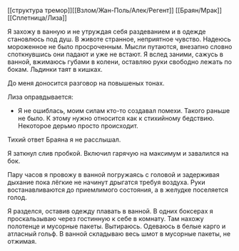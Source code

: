 [[структура тремор]][[Взлом/Жан-Поль/Алек/Регент]]  [[Браян/Мрак]]  [[Сплетница/Лиза]] 

Я захожу в ванную и не утруждая себя раздеванием и в одежде становлюсь под душ. В животе странное, неприятное чувство. Надеюсь мороженное не было просроченным. Мысли путаются, внезапно словно споткнувшись они падают и уже не встают. Я вслед заними, сажусь в ванной, вжимаюсь губами в колени, оставляю руки свободно лежать по бокам. Льдинки таят в кишках.

До меня доносится разговор на повышеных тонах.

Лиза оправдывается:

- Я не ошиблась, моим силам кто-то создавал помехи. Такого раньше не было. К этому нужно относится как к стихийному бедствию. Некоторое дерьмо просто происходит.

Тихий ответ Браяна я не расслышал.

Я заткнул слив пробкой. Включил гарячую на максимум и завалился на бок.

Пару часов я провожу в ванной погружаясь с головой и задерживая дыхание пока лёгкие не начинут дрыгатся требуя воздуха. Руки востанавливаются до приемлимого состояния, а в желудке поселяется голод.

Я разделся, оставив одежду плавать в ванной. В одних боксерах я проскальзываю через гостинную к себе в комнату. Там нахожу полотенце и мусорные пакеты. Вытираюсь. Одеваюсь в белые карго и атласный гольф. В ванной складываю весь шмот в мусорные пакеты, не отжимая.
